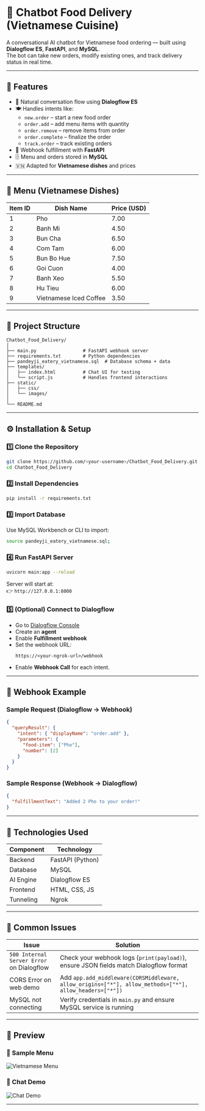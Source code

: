 # 🍜 Chatbot Food Delivery (Vietnamese Cuisine)

A conversational AI chatbot for Vietnamese food ordering — built using **Dialogflow ES**, **FastAPI**, and **MySQL**.  
The bot can take new orders, modify existing ones, and track delivery status in real time.

---

## 🚀 Features

- 💬 Natural conversation flow using **Dialogflow ES**
- 🍽️ Handles intents like:
  - `new.order` – start a new food order
  - `order.add` – add menu items with quantity
  - `order.remove` – remove items from order
  - `order.complete` – finalize the order
  - `track.order` – track existing orders
- 🧠 Webhook fulfillment with **FastAPI**
- 🗄️ Menu and orders stored in **MySQL**
- 🇻🇳 Adapted for **Vietnamese dishes** and prices

---

## 🍲 Menu (Vietnamese Dishes)

| Item ID | Dish Name               | Price (USD) |
|----------|------------------------|--------------|
| 1 | Pho | 7.00 |
| 2 | Banh Mi | 4.50 |
| 3 | Bun Cha | 6.50 |
| 4 | Com Tam | 6.00 |
| 5 | Bun Bo Hue | 7.50 |
| 6 | Goi Cuon | 4.00 |
| 7 | Banh Xeo | 5.50 |
| 8 | Hu Tieu | 6.00 |
| 9 | Vietnamese Iced Coffee | 3.50 |

---

## 🧩 Project Structure

```
Chatbot_Food_Delivery/
│
├── main.py                 # FastAPI webhook server
├── requirements.txt        # Python dependencies
├── pandeyji_eatery_vietnamese.sql  # Database schema + data
├── templates/
│   ├── index.html          # Chat UI for testing
│   └── script.js           # Handles frontend interactions
├── static/
│   ├── css/
│   └── images/
│
└── README.md
```

---

## ⚙️ Installation & Setup

### 1️⃣ Clone the Repository
```bash
git clone https://github.com/<your-username>/Chatbot_Food_Delivery.git
cd Chatbot_Food_Delivery
```

### 2️⃣ Install Dependencies
```bash
pip install -r requirements.txt
```

### 3️⃣ Import Database
Use MySQL Workbench or CLI to import:
```bash
source pandeyji_eatery_vietnamese.sql;
```

### 4️⃣ Run FastAPI Server
```bash
uvicorn main:app --reload
```
Server will start at:  
👉 `http://127.0.0.1:8000`

### 5️⃣ (Optional) Connect to Dialogflow
- Go to [Dialogflow Console](https://dialogflow.cloud.google.com)
- Create an **agent**
- Enable **Fulfillment webhook**
- Set the webhook URL:
  ```
  https://<your-ngrok-url>/webhook
  ```
- Enable **Webhook Call** for each intent.

---

## 🧠 Webhook Example

### Sample Request (Dialogflow → Webhook)
```json
{
  "queryResult": {
    "intent": { "displayName": "order.add" },
    "parameters": {
      "food-item": ["Pho"],
      "number": [2]
    }
  }
}
```

### Sample Response (Webhook → Dialogflow)
```json
{
  "fulfillmentText": "Added 2 Pho to your order!"
}
```

---

## 🧱 Technologies Used

| Component | Technology |
|------------|-------------|
| Backend | FastAPI (Python) |
| Database | MySQL |
| AI Engine | Dialogflow ES |
| Frontend | HTML, CSS, JS |
| Tunneling | Ngrok |

---

## 🐞 Common Issues

| Issue | Solution |
|-------|-----------|
| `500 Internal Server Error` on Dialogflow | Check your webhook logs (`print(payload)`), ensure JSON fields match Dialogflow format |
| CORS Error on web demo | Add `app.add_middleware(CORSMiddleware, allow_origins=["*"], allow_methods=["*"], allow_headers=["*"])` |
| MySQL not connecting | Verify credentials in `main.py` and ensure MySQL service is running |

---

## 🎨 Preview

### 🍱 Sample Menu
![Vietnamese Menu](assets/menu_vietnamese.jpg)

### 💬 Chat Demo
![Chat Demo](assets/chat_ui.jpg)

---
